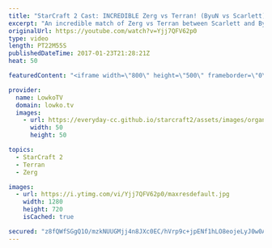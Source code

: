 ```yaml
---
title: "StarCraft 2 Cast: INCREDIBLE Zerg vs Terran! (ByuN vs Scarlett)"
excerpt: "An incredible match of Zerg vs Terran between Scarlett and ByuN. Subscribe for more videos: http://lowko.tv/youtube More StarCraft 2 Casts: https://goo.gl/t6g7aW  One of the best matches of StarCraft 2 I've seen in a while. This Zerg versus Terran is back and forth between two incredibly skilled players."
originalUrl: https://youtube.com/watch?v=Yjj7QFV62p0
type: video
length: PT22M55S
publishedDateTime: 2017-01-23T21:28:21Z
heat: 50

featuredContent: "<iframe width=\"800\" height=\"500\" frameborder=\"0\" src=\"https://www.youtube.com/embed/Yjj7QFV62p0\" allow=\"accelerometer; autoplay; encrypted-media; gyroscope; picture-in-picture\" allowfullscreen></iframe>"

provider:
  name: LowkoTV
  domain: lowko.tv
  images:
    - url: https://everyday-cc.github.io/starcraft2/assets/images/organizations/lowko.tv-50x50.jpg
      width: 50
      height: 50

topics:
  - StarCraft 2
  - Terran
  - Zerg

images:
  - url: https://i.ytimg.com/vi/Yjj7QFV62p0/maxresdefault.jpg
    width: 1280
    height: 720
    isCached: true

secured: "z8fQWfSGgQ1O/mzkNUUGMjj4n8JXc0EC/hVrp9c+jpENf1hLO8eojeLyJ0w0AIxzzPgcn+HPeMUI0Ooj6zzBlAxSjsNf+s5PjawSa2MkUXLyCetrGwp9HuuMTumlw8otzPBDus6tpEYQVdK/BY5j4SiRRypJ5O96Tt8j55WQsyaCmAd8LRUkrS/xhCISEvzmrejrjn5ulZNKC4OWIueTF+Dz3xMk3AG5S6Dm/aPeSJwFN8JLk5de1jtW0OSWbsRfdCgOs/4ljtrA6UoJmLeX3iorYBNzVK3sDg7kJ8AHRyADUgYuo0m5XgUv+6IZ0R58qQHi6mm/xFCB/SbPP8KLDjXNtmEZNu5TYSKPrnVrymC10e9K9ITEbcGGVk7Upps+/76ekYocF1tR6WamTmko908JO0cvMTVyrc4HGjBnwX7tiqvQ30i6WlyMEr3Gfo+U;9t+Ulax4w8o/iFvjUgNivw=="
---
```


